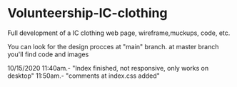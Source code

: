 # Volunteership-IC-clothing
Full development of a IC clothing web page, wireframe,muckups, code, etc.

You can look for the design procces at "main" branch.
at master branch you'll find code and images

10/15/2020 11:40am.- "Index finished, not responsive, only works on desktop"
11:50am.- "comments at index.css added"